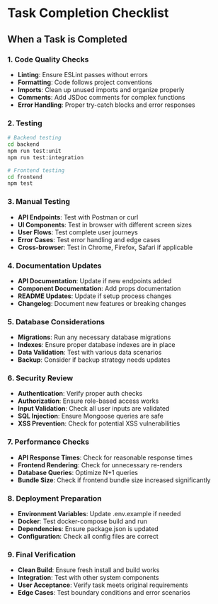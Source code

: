 # Task Completion Checklist

## When a Task is Completed

### 1. Code Quality Checks
- **Linting**: Ensure ESLint passes without errors
- **Formatting**: Code follows project conventions
- **Imports**: Clean up unused imports and organize properly
- **Comments**: Add JSDoc comments for complex functions
- **Error Handling**: Proper try-catch blocks and error responses

### 2. Testing
```bash
# Backend testing
cd backend
npm run test:unit
npm run test:integration

# Frontend testing  
cd frontend
npm test
```

### 3. Manual Testing
- **API Endpoints**: Test with Postman or curl
- **UI Components**: Test in browser with different screen sizes
- **User Flows**: Test complete user journeys
- **Error Cases**: Test error handling and edge cases
- **Cross-browser**: Test in Chrome, Firefox, Safari if applicable

### 4. Documentation Updates
- **API Documentation**: Update if new endpoints added
- **Component Documentation**: Add props documentation
- **README Updates**: Update if setup process changes
- **Changelog**: Document new features or breaking changes

### 5. Database Considerations
- **Migrations**: Run any necessary database migrations
- **Indexes**: Ensure proper database indexes are in place
- **Data Validation**: Test with various data scenarios
- **Backup**: Consider if backup strategy needs updates

### 6. Security Review
- **Authentication**: Verify proper auth checks
- **Authorization**: Ensure role-based access works
- **Input Validation**: Check all user inputs are validated
- **SQL Injection**: Ensure Mongoose queries are safe
- **XSS Prevention**: Check for potential XSS vulnerabilities

### 7. Performance Checks
- **API Response Times**: Check for reasonable response times
- **Frontend Rendering**: Check for unnecessary re-renders
- **Database Queries**: Optimize N+1 queries
- **Bundle Size**: Check if frontend bundle size increased significantly

### 8. Deployment Preparation
- **Environment Variables**: Update .env.example if needed
- **Docker**: Test docker-compose build and run
- **Dependencies**: Ensure package.json is updated
- **Configuration**: Check all config files are correct

### 9. Final Verification
- **Clean Build**: Ensure fresh install and build works
- **Integration**: Test with other system components
- **User Acceptance**: Verify task meets original requirements
- **Edge Cases**: Test boundary conditions and error scenarios
